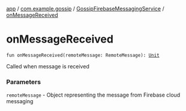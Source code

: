 [app](../../index.md) / [com.example.gossip](../index.md) / [GossipFirebaseMessagingService](index.md) / [onMessageReceived](./on-message-received.md)

# onMessageReceived

`fun onMessageReceived(remoteMessage: RemoteMessage): `[`Unit`](https://kotlinlang.org/api/latest/jvm/stdlib/kotlin/-unit/index.html)

Called when message is received

### Parameters

`remoteMessage` - Object representing the message from Firebase cloud messaging